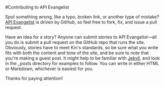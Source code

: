 #Contributing to API Evangelist

Spot something wrong, like a typo, broken link, or another type of mistake? [API Evangelist](apievangelist.com) is driven by GitHub, so feel free to fork, fix, and issue a pull request.

Have an idea for a story? Anyone can submit stories to API Evangelist—all you do is submit a pull request on the GitHub repo that runs the site. Obviously, stories have to meet Kin's standards, so be sure what you write fits with both the content and tone of the site, and be sure to note that you're making a guest post. It might help to be familiar with [Jekyll](https://help.github.com/articles/using-jekyll-with-pages/), and look in the _posts directory for examples to follow. You can write in either HTML or Markdown, whichever is easiest for you.

Thanks for paying attention!
